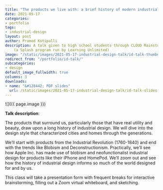 ```yaml
---
title: "The products we live with: a brief history of modern industrial design"
date: 2021-05-17
categories:
- portfolio
tags:
- industrial-design
layout: post
author: Pramod Kotipalli
description: A talk given to high school students through CLOUD Rainstorm
    (a Splash program run by Learning Unlimited)
image: "/static/images/2021-05-17-industrial-design-talk/id-talk-thumbnail.png"
redirect_from: "/portfolio/id-talk/"
subcategories:
- design
default_image_fullwidth: true
columns: 3
downloads:
- name: "&#128442; PDF slides"
  url: /static/images/2021-05-17-industrial-design-talk/id-talk-slides.pdf
---
```


![]({{ page.image }})

**Talk description**:

The products that surround us, particularly those that have real utility and 
beauty, draw upon a long history of industrial design. We will dive into the 
design style that characterized cities and homes through the generations. 

We’ll start with products from the Industrial Revolution (1760-1840) and end 
with the trends like Blobism and Deconstructionism. Practically, we’ll see how 
Apple Inc. has made use of blobism and neofunctionalist industrial design for 
products like their iPhone and HomePod. We’ll zoom out and see how the history 
of industrial design informs so much of the world designed for and by us.

This class will take a presentation form with frequent breaks for interactive 
brainstorming, filling out a Zoom virtual whiteboard, and sketching.